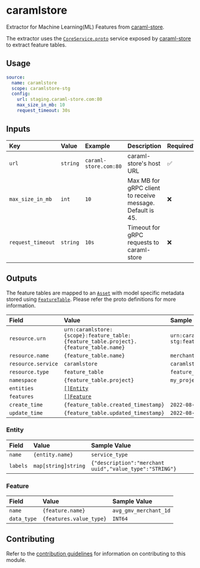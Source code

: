 # caramlstore

Extractor for Machine Learning(ML) Features from [caraml-store][caraml-store].

The extractor uses the [`CoreService.proto`][coreservice.proto] service exposed by 
[caraml-store][caraml-store] to extract feature tables.

## Usage

```yaml
source:
  name: caramlstore
  scope: caramlstore-stg
  config:
    url: staging.caraml-store.com:80
    max_size_in_mb: 10
    request_timeout: 30s
```

## Inputs

| Key               | Value    | Example               | Description                                               | Required? |
|:------------------|:---------|:----------------------|:----------------------------------------------------------|:----------|
| `url`             | `string` | `caraml-store.com:80` | caraml-store's host URL                                   | ✅         |
| `max_size_in_mb`  | `int`    | `10`                  | Max MB for gRPC client to receive message. Default is 45. | ❌         |
| `request_timeout` | `string` | `10s`                 | Timeout for gRPC requests to caraml-store                 | ❌         |

## Outputs

The feature tables are mapped to an [`Asset`][proton-asset] with model specific
metadata stored using [`FeatureTable`][proton-featuretable]. Please refer 
the proto definitions for more information.

| Field              | Value                                                                                | Sample Value                                                                         |
|:-------------------|:-------------------------------------------------------------------------------------|:-------------------------------------------------------------------------------------|
| `resource.urn`     | `urn:caramlstore:{scope}:feature_table:{feature_table.project}.{feature_table.name}` | `urn:caramlstore:caramlstore-stg:feature_table:my_project.merchant_uuid_t2_discovery` |
| `resource.name`    | `{feature_table.name}`                                                               | `merchant_uuid_t2_discovery`                                                         |
| `resource.service` | `caramlstore`                                                                        | `caramlstore`                                                                        |
| `resource.type`    | `feature_table`                                                                      | `feature_table`                                                                      |
| `namespace`        | `{feature_table.project}`                                                            | `my_project`                                                                         |
| `entities`         | [`[]Entity`](#entity)                                                                |                                                                                      |
| `features`         | [`[]Feature`](#feature)                                                              |                                                                                      |
| `create_time`      | `{feature_table.created_timestamp}`                                                  | `2022-08-08T03:17:54Z`                                                               |
| `update_time`      | `{feature_table.updated_timestamp}`                                                  | `2022-08-08T03:57:54Z`                                                               |

### Entity

| Field    | Value               | Sample Value                                            |
|:---------|:--------------------|:--------------------------------------------------------|
| `name`   | `{entity.name}`     | `service_type`                                          |
| `labels` | `map[string]string` | `{"description":"merchant uuid","value_type":"STRING"}` |

### Feature

| Field       | Value                   | Sample Value          |
|:------------|:------------------------|:----------------------|
| `name`      | `{feature.name}`        | `avg_gmv_merchant_1d` |
| `data_type` | `{features.value_type}` | `INT64`               |

## Contributing

Refer to the [contribution guidelines](../../../docs/docs/contribute/guide.md#adding-a-new-extractor) 
for information on contributing to this module.

[caraml-store]: https://github.com/caraml-dev/caraml-store
[coreservice.proto]: https://github.com/caraml-dev/caraml-store/blob/v0.1.1/caraml-store-protobuf/src/main/proto/feast/core/CoreService.proto#L12
[proton-asset]: https://github.com/odpf/proton/blob/5267e1f/odpf/assets/v1beta2/asset.proto#L14
[proton-featuretable]: https://github.com/odpf/proton/blob/5267e1f/odpf/assets/v1beta2/feature_table.proto#L32
